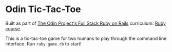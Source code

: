 # Odin Tic-Tac-Toe

Built as part of [The Odin Project's Full Stack Ruby on Rails](https://www.theodinproject.com/paths/full-stack-ruby-on-rails?) curriculum: [Ruby course](https://www.theodinproject.com/paths/full-stack-ruby-on-rails/courses/ruby).

This is a tic-tac-toe game for two humans to play through the command line interface. Run `ruby game.rb` to start!
